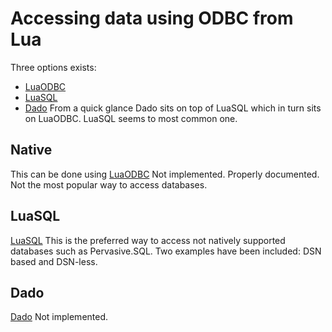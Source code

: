 # Accessing data using ODBC from Lua

Three options exists:
* [LuaODBC](https://github.com/moteus/lua-odbc/)
* [LuaSQL](http://keplerproject.github.io/luasql/)
* [Dado](http://www.ccpa.puc-rio.br/software/dado/)
From a quick glance Dado sits on top of LuaSQL which in turn sits on LuaODBC.
LuaSQL seems to most common one.

## Native
This can be done using [LuaODBC](https://github.com/moteus/lua-odbc/)
Not implemented. Properly documented. Not the most popular way to access databases.

## LuaSQL
[LuaSQL](http://keplerproject.github.io/luasql/)
This is the preferred way to access not natively supported databases such as Pervasive.SQL.
Two examples have been included: DSN based and DSN-less.

## Dado
[Dado](http://www.ccpa.puc-rio.br/software/dado/)
Not implemented.
